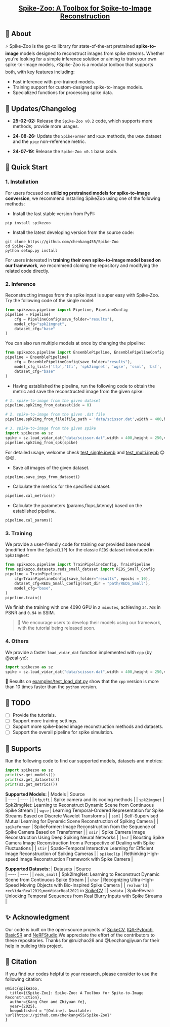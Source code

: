 <h2 align="center"> 
  <a href="">Spike-Zoo: A Toolbox for Spike-to-Image Reconstruction
  </a>
</h2>

## 📖 About
⚡ Spike-Zoo is the go-to library for state-of-the-art pretrained **spike-to-image** models designed to reconstruct images from spike streams. Whether you're looking for a simple inference solution or aiming to train your own spike-to-image models, ⚡Spike-Zoo is a modular toolbox that supports both, with key features including:

- Fast inference with pre-trained models.
- Training support for custom-designed spike-to-image models.
- Specialized functions for processing spike data.



## 🚩 Updates/Changelog
* **25-02-02:** Release the `Spike-Zoo v0.2` code, which supports more methods, provide more usages.
* **24-08-26:** Update the `SpikeFormer` and `RSIR` methods, the `UHSR` dataset and the `piqe` non-reference metric.

* **24-07-19:** Release the `Spike-Zoo v0.1` base code.

## 🍾 Quick Start
### 1. Installation
For users focused on **utilizing pretrained models for spike-to-image conversion**, we recommend installing SpikeZoo using one of the following methods:

* Install the last stable version from PyPI:
```
pip install spikezoo
```
*  Install the latest developing version from the source code:
```
git clone https://github.com/chenkang455/Spike-Zoo
cd Spike-Zoo
python setup.py install
```

For users interested in **training their own spike-to-image model based on our framework**, we recommend cloning the repository and modifying the related code directly.

### 2. Inference 
Reconstructing images from the spike input is super easy with Spike-Zoo. Try the following code of the single model:
``` python
from spikezoo.pipeline import Pipeline, PipelineConfig
pipeline = Pipeline(
    cfg = PipelineConfig(save_folder="results"),
    model_cfg="spk2imgnet",
    dataset_cfg="base"
)
```
You can also run multiple models at once by changing the pipeline:
``` python
from spikezoo.pipeline import EnsemblePipeline, EnsemblePipelineConfig
pipeline = EnsemblePipeline(
    cfg = EnsemblePipelineConfig(save_folder="results"),
    model_cfg_list=['tfp','tfi', 'spk2imgnet', 'wgse', 'ssml', 'bsf', 'stir',  'spikeclip','spikeformer'],
    dataset_cfg="base"
)
```
* Having established the pipeline, run the following code to obtain the metric and save the reconstructed image from the given spike:
``` python
# 1. spike-to-image from the given dataset
pipeline.spk2img_from_dataset(idx = 0)

# 2. spike-to-image from the given .dat file
pipeline.spk2img_from_file(file_path = 'data/scissor.dat',width = 400,height=250)

# 3. spike-to-image from the given spike
import spikezoo as sz
spike = sz.load_vidar_dat("data/scissor.dat",width = 400,height = 250,version='cpp')
pipeline.spk2img_from_spk(spike)
```
For detailed usage, welcome check [test_single.ipynb](examples/test_single.ipynb) and [test_multi.ipynb](examples/test_multi.ipynb) 😊😊😊.

* Save all images of the given dataset.
``` python
pipeline.save_imgs_from_dataset()
```

* Calculate the metrics for the specified dataset.
``` python
pipeline.cal_metrics()
```

* Calculate the parameters (params,flops,latency) based on the established pipeline.
``` python
pipeline.cal_params()
```

### 3. Training
We provide a user-friendly code for training our provided base model (modified from the `SpikeCLIP`) for the classic `REDS` dataset introduced in `Spk2ImgNet`:
``` python
from spikezoo.pipeline import TrainPipelineConfig, TrainPipeline
from spikezoo.datasets.reds_small_dataset import REDS_Small_Config
pipeline = TrainPipeline(
    cfg=TrainPipelineConfig(save_folder="results", epochs = 10),
    dataset_cfg=REDS_Small_Config(root_dir = "path/REDS_Small"),
    model_cfg="base",
)
pipeline.train()
``` 
We finish the training with one 4090 GPU in `2 minutes`, achieving `34.7dB` in PSNR and `0.94` in SSIM.

> 🌟 We encourage users to develop their models using our framework, with the tutorial being released soon.

### 4. Others
We provide a faster `load_vidar_dat` function implemented with `cpp` (by @zeal-ye):
``` python
import spikezoo as sz
spike = sz.load_vidar_dat("data/scissor.dat",width = 400,height = 250,version='cpp')
```
🚀 Results on [examples/test_load_dat.py](examples/test_load_dat.py) show that the `cpp` version is more than 10 times faster than the `python` version.

## 📅 TODO
- [ ] Provide the tutorials.
- [ ] Support more training settings.
- [ ] Support more spike-based image reconstruction methods and datasets. 
- [ ] Support the overall pipeline for spike simulation. 

## 🤗 Supports
Run the following code to find our supported models, datasets and metrics:
``` python
import spikezoo as sz
print(sz.get_models())
print(sz.get_datasets())
print(sz.get_metrics())
```
**Supported Models:**
|  Models   | Source  
|  ----  | ----  | 
| `tfp`,`tfi` | Spike camera and its coding methods | 
| `spk2imgnet`  | Spk2ImgNet: Learning to Reconstruct Dynamic Scene from Continuous Spike Stream | 
| `wgse`  | Learning Temporal-Ordered Representation for Spike Streams Based on Discrete Wavelet Transforms | 
| `ssml`  | Self-Supervised Mutual Learning for Dynamic Scene Reconstruction of Spiking Camera | 
| `spikeformer`  | SpikeFormer: Image Reconstruction from the Sequence of Spike Camera Based on Transformer |
| `ssir`  | Spike Camera Image Reconstruction Using Deep Spiking Neural Networks |
| `bsf`  | Boosting Spike Camera Image Reconstruction from a Perspective of Dealing with Spike Fluctuations |
| `stir`  | Spatio-Temporal Interactive Learning for Efficient Image Reconstruction of Spiking Cameras |
| `spikeclip`  | Rethinking High-speed Image Reconstruction Framework with Spike Camera |

**Supported Datasets:**
|  Datasets   | Source  
|  ----  | ----  | 
| `reds_small`  | Spk2ImgNet: Learning to Reconstruct Dynamic Scene from Continuous Spike Stream | 
| `uhsr`  | Recognizing Ultra-High-Speed Moving Objects with Bio-Inspired Spike Camera | 
| `realworld`  | `recVidarReal2019`,`momVidarReal2021` in [SpikeCV](https://github.com/Zyj061/SpikeCV) | 
| `szdata`  | SpikeReveal: Unlocking Temporal Sequences from Real Blurry Inputs with Spike Streams | 


## ✨‍ Acknowledgment
Our code is built on the open-source projects of [SpikeCV](https://spikecv.github.io/), [IQA-Pytorch](https://github.com/chaofengc/IQA-PyTorch), [BasicSR](https://github.com/XPixelGroup/BasicSR) and [NeRFStudio](https://github.com/nerfstudio-project/nerfstudio).We appreciate the effort of the contributors to these repositories. Thanks for @ruizhao26 and @Leozhangjiyuan for their help in building this project.

## 📑 Citation
If you find our codes helpful to your research, please consider to use the following citation:
```
@misc{spikezoo,
  title={{Spike-Zoo}: Spike-Zoo: A Toolbox for Spike-to-Image Reconstruction},
  author={Kang Chen and Zhiyuan Ye},
  year={2025},
  howpublished = "[Online]. Available: \url{https://github.com/chenkang455/Spike-Zoo}"
}
```